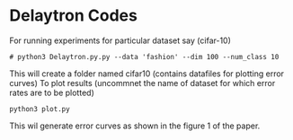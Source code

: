 # Delaytron Codes
For running experiments for particular dataset say (cifar-10)
```
# python3 Delaytron.py.py --data 'fashion' --dim 100 --num_class 10
```
This will create a folder named cifar10 (contains datafiles for plotting error curves)
To plot results (uncommnet the name of dataset for which error rates are to be plotted)
````
python3 plot.py
````
This wil generate error curves as shown in the figure 1 of the paper. 
